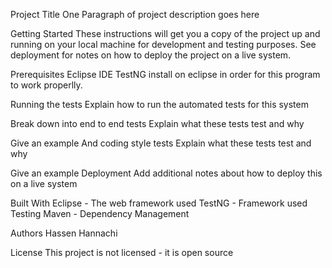 Project Title
One Paragraph of project description goes here

Getting Started
These instructions will get you a copy of the project up and running on your local machine for development and testing purposes. See deployment for notes on how to deploy the project on a live system.

Prerequisites
Eclipse IDE
TestNG install on eclipse in order for this program to work properlly.

Running the tests
Explain how to run the automated tests for this system

Break down into end to end tests
Explain what these tests test and why

Give an example
And coding style tests
Explain what these tests test and why

Give an example
Deployment
Add additional notes about how to deploy this on a live system

Built With
Eclipse - The web framework used
TestNG - Framework used Testing
Maven - Dependency Management

Authors
Hassen Hannachi

License
This project is not licensed - it is open source
